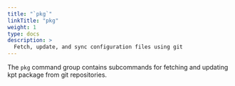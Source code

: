 ```yaml
---
title: "`pkg`"
linkTitle: "pkg"
weight: 1
type: docs
description: >
  Fetch, update, and sync configuration files using git
---
```


<!--mdtogo:Short
    Fetch, update, and sync configuration files using git
-->

<!--mdtogo:Long-->

The `pkg` command group contains subcommands for fetching and updating kpt package
from git repositories.

<!--mdtogo-->
